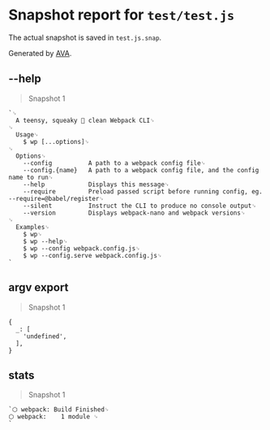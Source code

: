# Snapshot report for `test/test.js`

The actual snapshot is saved in `test.js.snap`.

Generated by [AVA](https://ava.li).

## --help

> Snapshot 1

    `␊
      A teensy, squeaky 🐤 clean Webpack CLI␊
    ␊
      Usage␊
        $ wp [...options]␊
    ␊
      Options␊
        --config          A path to a webpack config file␊
        --config.{name}   A path to a webpack config file, and the config name to run␊
        --help            Displays this message␊
        --require         Preload passed script before running config, eg. --require=@babel/register␊
        --silent          Instruct the CLI to produce no console output␊
        --version         Displays webpack-nano and webpack versions␊
    ␊
      Examples␊
        $ wp␊
        $ wp --help␊
        $ wp --config webpack.config.js␊
        $ wp --config.serve webpack.config.js␊
    `

## argv export

> Snapshot 1

    {
      _: [
        'undefined',
      ],
    }

## stats

> Snapshot 1

    `⬡ webpack: Build Finished␊
    ⬡ webpack:    1 module ␊
    `
